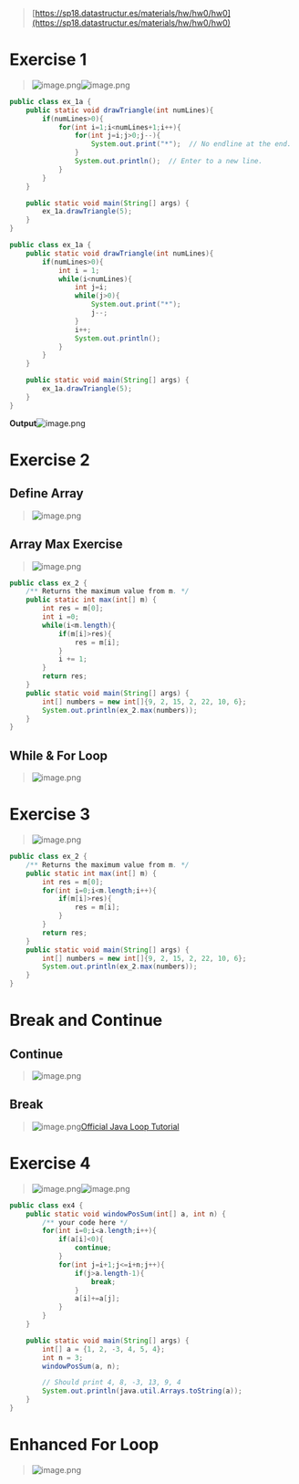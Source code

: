 > [https://sp18.datastructur.es/materials/hw/hw0/hw0](https://sp18.datastructur.es/materials/hw/hw0/hw0)


# Exercise 1
> ![image.png](HW1800__Java_Syntax.assets/20230302_0931315235.png)![image.png](HW1800__Java_Syntax.assets/20230302_0931325435.png)

```java
public class ex_1a {
    public static void drawTriangle(int numLines){
        if(numLines>0){
            for(int i=1;i<numLines+1;i++){
                for(int j=i;j>0;j--){
                    System.out.print("*");  // No endline at the end.
                }
                System.out.println();  // Enter to a new line.
            }
        }
    }

    public static void main(String[] args) {
        ex_1a.drawTriangle(5);
    }
}
```
```java
public class ex_1a {
    public static void drawTriangle(int numLines){
        if(numLines>0){
            int i = 1;
            while(i<numLines){
                int j=i;
                while(j>0){
                    System.out.print("*");
                    j--;
                }
                i++;
                System.out.println();
            }
        }
    }

    public static void main(String[] args) {
        ex_1a.drawTriangle(5);
    }
}

```
**Output**![image.png](HW1800__Java_Syntax.assets/20230302_0931328788.png)


# Exercise 2
## Define Array
> ![image.png](HW1800__Java_Syntax.assets/20230302_0931322619.png)


## Array Max Exercise
> ![image.png](HW1800__Java_Syntax.assets/20230302_0931321838.png)

```java
public class ex_2 {
    /** Returns the maximum value from m. */
    public static int max(int[] m) {
        int res = m[0];
        int i =0;
        while(i<m.length){
            if(m[i]>res){
                res = m[i];
            }
            i += 1;
        }
        return res;
    }
    public static void main(String[] args) {
        int[] numbers = new int[]{9, 2, 15, 2, 22, 10, 6};
        System.out.println(ex_2.max(numbers));
    }
}

```

## While & For Loop
> ![image.png](HW1800__Java_Syntax.assets/20230302_0931325148.png)



# Exercise 3
> ![image.png](HW1800__Java_Syntax.assets/20230302_0931324476.png)

```java
public class ex_2 {
    /** Returns the maximum value from m. */
    public static int max(int[] m) {
        int res = m[0];
        for(int i=0;i<m.length;i++){
            if(m[i]>res){
                res = m[i];
            }
        }
        return res;
    }
    public static void main(String[] args) {
        int[] numbers = new int[]{9, 2, 15, 2, 22, 10, 6};
        System.out.println(ex_2.max(numbers));
    }
}

```


# Break and Continue
## Continue
> ![image.png](HW1800__Java_Syntax.assets/20230302_0931321189.png)


## Break
> ![image.png](HW1800__Java_Syntax.assets/20230302_0931325111.png)[Official Java Loop Tutorial](https://docs.oracle.com/javase/tutorial/java/nutsandbolts/while.html)



# Exercise 4 
> ![image.png](HW1800__Java_Syntax.assets/20230302_0931325897.png)![image.png](HW1800__Java_Syntax.assets/20230302_0931335156.png)

```java
public class ex4 {
    public static void windowPosSum(int[] a, int n) {
        /** your code here */
        for(int i=0;i<a.length;i++){
            if(a[i]<0){
                continue;
            }
            for(int j=i+1;j<=i+n;j++){
                if(j>a.length-1){
                    break;
                }
                a[i]+=a[j];
            }
        }
    }

    public static void main(String[] args) {
        int[] a = {1, 2, -3, 4, 5, 4};
        int n = 3;
        windowPosSum(a, n);

        // Should print 4, 8, -3, 13, 9, 4
        System.out.println(java.util.Arrays.toString(a));
    }
}
```


# Enhanced For Loop
> ![image.png](HW1800__Java_Syntax.assets/20230302_0931339065.png)

